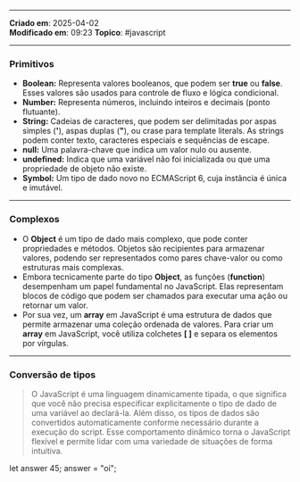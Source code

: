 ***
**Criado em**: 2025-04-02  
**Modificado em**: 09:23
**Topico**: #javascript 
***
### Primitivos
- **Boolean:** Representa valores booleanos, que podem ser **true** ou **false**. Esses valores são usados para controle de fluxo e lógica condicional. 
- **Number:** Representa números, incluindo inteiros e decimais (ponto flutuante).
- **String:** Cadeias de caracteres, que podem ser delimitadas por aspas simples (**'**), aspas duplas (**"**), ou crase para template literals. As strings podem conter texto, caracteres especiais e sequências de escape.
- **null:** Uma palavra-chave que indica um valor nulo ou ausente.
- **undefined:** Indica que uma variável não foi inicializada ou que uma propriedade de objeto não existe.
- **Symbol:** Um tipo de dado novo no ECMAScript 6, cuja instância é única e imutável.
***
### Complexos
- O **Object** é um tipo de dado mais complexo, que pode conter propriedades e métodos. Objetos são recipientes para armazenar valores, podendo ser representados como pares chave-valor ou como estruturas mais complexas.
- Embora tecnicamente parte do tipo **Object**, as funções (**function**) desempenham um papel fundamental no JavaScript. Elas representam blocos de código que podem ser chamados para executar uma ação ou retornar um valor.
- Por sua vez, um **array** em JavaScript é uma estrutura de dados que permite armazenar uma coleção ordenada de valores. Para criar um **array** em JavaScript, você utiliza colchetes **[ ]** e separa os elementos por vírgulas.
***
### Conversão de tipos
>O JavaScript é uma linguagem dinamicamente tipada, o que significa que você não precisa especificar explicitamente o tipo de dado de uma variável ao declará-la. Além disso, os tipos de dados são convertidos automaticamente conforme necessário durante a execução do script. Esse comportamento dinâmico torna o JavaScript flexível e permite lidar com uma variedade de situações de forma intuitiva.

let answer 45;
answer = "oi";


